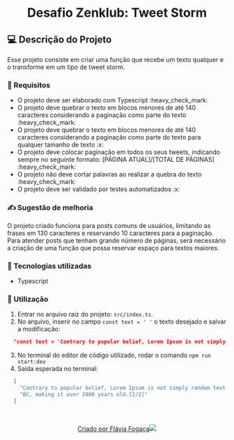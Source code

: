 <h1 align="center"> Desafio Zenklub: Tweet Storm </h1>

## 💻 Descrição do Projeto

Esse projeto consiste em criar uma função que recebe um texto qualquer e o transforme em
um tipo de tweet storm.

### 📝 Requisitos

<ul>
  <li>O projeto deve ser elaborado com Typescript :heavy_check_mark:</li> 
  <li>O projeto deve quebrar o texto em blocos menores de até 140 caracteres considerando a paginação como parte do texto :heavy_check_mark:</li>
  <li>O projeto deve quebrar o texto em blocos menores de até 140 caracteres considerando a paginação como parte do texto para qualquer tamanho de texto :x:</li>
  <li>O projeto deve colocar paginação em todos os seus tweets, indicando sempre no seguinte formato: [PÁGINA ATUAL]/[TOTAL DE PÁGINAS] :heavy_check_mark:</li>
  <li>O projeto não deve cortar palavras ao realizar a quebra do texto :heavy_check_mark:</li> 
  <li>O projeto deve ser validado por testes automatizados :x:</li>
</ul>

### ✍ Sugestão de melhoria

O projeto criado funciona para posts comuns de usuários, limitando as frases em 130 caracteres e reservando 10 caracteres para a paginação. Para atender posts que tenham grande número de páginas, será necessário a criação de uma função que possa reservar espaço para textos maiores. 

### 🚀 Tecnologias utilizadas 

<ul>
    <li>Typescript
</ul>

### 📣 Utilização

1. Entrar no arquivo raiz do projeto: `src/index.ts`.
2. No arquivo, inserir no campo `const text = ' '` o texto desejado e salvar a modificação:

```json
  "const text = 'Contrary to popular belief, Lorem Ipsum is not simply random text. It has roots in a piece of classical Latin literature from 45 BC, making it over 2000 years old.'"
```

3. No terminal do editor de código utilizado, rodar o comando `npm run start:dev`
4. Saída esperada no terminal: 

```json
  [
    "Contrary to popular belief, Lorem Ipsum is not simply random text. It has roots in a piece of classical Latin literature from 45 [1/2]",
    "BC, making it over 2000 years old.[2/2]"
  ]
```
</br>
<p align="center">
  <a href="https://github.com/flaviafogaca">Criado por Flávia Fogaça<img src="https://github.githubassets.com/images/icons/emoji/octocat.png"></a>
</p>